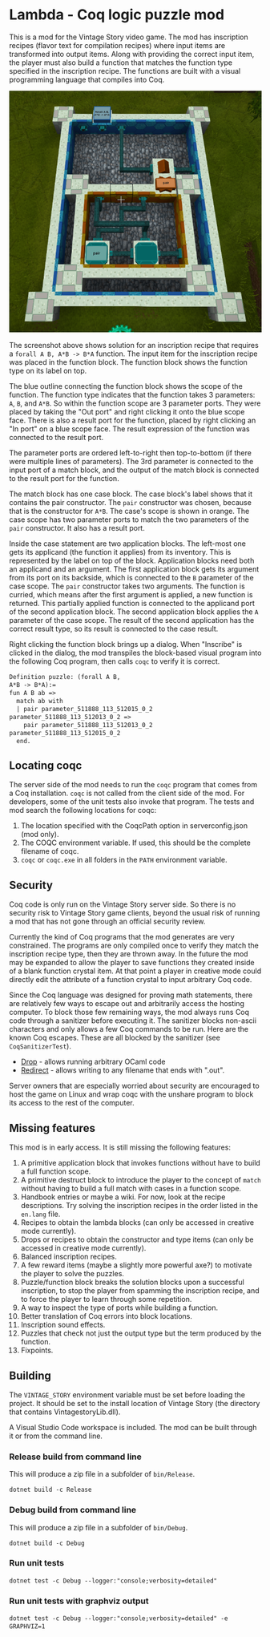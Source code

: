 # Lambda - Coq logic puzzle mod

This is a mod for the Vintage Story video game. The mod has inscription recipes
(flavor text for compilation recipes) where input items are transformed into
output items. Along with providing the correct input item, the player must also
build a function that matches the function type specified in the inscription
recipe. The functions are built with a visual programming language that
compiles into Coq.

![Swap and solution](swap-and-solution.png)

The screenshot above shows solution for an inscription recipe that requires a
`forall A B, A*B -> B*A` function. The input item for the inscription recipe
was placed in the function block. The function block shows the function type on
its label on top.

The blue outline connecting the function block shows the scope of the function.
The function type indicates that the function takes 3 parameters: `A`, `B`, and
`A*B`. So within the function scope are 3 parameter ports. They were placed by
taking the "Out port" and right clicking it onto the blue scope face. There is
also a result port for the function, placed by right clicking an "In port" on a
blue scope face. The result expression of the function was connected to the
result port.

The parameter ports are ordered left-to-right then top-to-bottom (if there were
multiple lines of parameters). The 3rd parameter is connected to the input port
of a match block, and the output of the match block is connected to the result
port for the function.

The match block has one case block. The case block's label shows that it
contains the pair constructor. The `pair` constructor was chosen, because that
is the constructor for `A*B`. The case's scope is shown in orange. The case
scope has two parameter ports to match the two parameters of the `pair`
constructor. It also has a result port.

Inside the case statement are two application blocks. The left-most one gets
its applicand (the function it applies) from its inventory. This is represented
by the label on top of the block. Application blocks need both an applicand and
an argument. The first application block gets its argument from its port on its
backside, which is connected to the `B` parameter of the case scope. The `pair`
constructor takes two arguments. The function is curried, which means after the
first argument is applied, a new function is returned. This partially applied
function is connected to the applicand port of the second application block.
The second application block applies the `A` parameter of the case scope. The
result of the second application has the correct result type, so its result is
connected to the case result.

Right clicking the function block brings up a dialog. When "Inscribe" is
clicked in the dialog, the mod transpiles the block-based visual program into
the following Coq program, then calls `coqc` to verify it is correct.
```
Definition puzzle: (forall A B,
A*B -> B*A):=
fun A B ab =>
  match ab with
  | pair parameter_511888_113_512015_0_2 parameter_511888_113_512013_0_2 =>
    pair parameter_511888_113_512013_0_2 parameter_511888_113_512015_0_2
  end.
```

## Locating coqc

The server side of the mod needs to run the `coqc` program that comes from a
Coq installation. `coqc` is not called from the client side of the mod. For
developers, some of the unit tests also invoke that program. The tests and mod
search the following locations for coqc:
1. The location specified with the CoqcPath option in serverconfig.json (mod
   only).
2. The COQC environment variable. If used, this should be the complete filename
   of coqc.
3. `coqc` or `coqc.exe` in all folders in the `PATH` environment variable.

## Security

Coq code is only run on the Vintage Story server side. So there is no security
risk to Vintage Story game clients, beyond the usual risk of running a mod that
has not gone through an official security review.

Currently the kind of Coq programs that the mod generates are very constrained.
The programs are only compiled once to verify they match the inscription recipe
type, then they are thrown away. In the future the mod may be expanded to allow
the player to save functions they created inside of a blank function crystal
item. At that point a player in creative mode could directly edit the attribute
of a function crystal to input arbitrary Coq code.

Since the Coq language was designed for proving math statements, there are
relatively few ways to escape out and arbitrarily access the hosting computer.
To block those few remaining ways, the mod always runs Coq code through a
sanitizer before executing it. The sanitizer blocks non-ascii characters and
only allows a few Coq commands to be run. Here are the known Coq escapes. These
are all blocked by the sanitizer (see `CoqSanitizerTest`).
* [Drop](https://coq.inria.fr/doc/V8.19.0/refman/proof-engine/vernacular-commands.html?highlight=drop#coq:cmd.Drop) - allows running arbitrary OCaml code
* [Redirect](https://coq.inria.fr/doc/V8.19.0/refman/proof-engine/vernacular-commands.html?highlight=drop#coq:cmd.Drop) - allows writing to any filename that ends with ".out".

Server owners that are especially worried about security are encouraged to host
the game on Linux and wrap coqc with the unshare program to block its access to
the rest of the computer.

## Missing features

This mod is in early access. It is still missing the following features:
1. A primitive application block that invokes functions without have to build a full function scope.
2. A primitive destruct block to introduce the player to the concept of `match` without having to build a full match with cases in a function scope.
3. Handbook entries or maybe a wiki. For now, look at the recipe descriptions. Try solving the inscription recipes in the order listed in the `en.lang` file.
4. Recipes to obtain the lambda blocks (can only be accessed in creative mode currently).
5. Drops or recipes to obtain the constructor and type items (can only be accessed in creative mode currently).
6. Balanced inscription recipes.
7. A few reward items (maybe a slightly more powerful axe?) to motivate the player to solve the puzzles.
8. Puzzle/function block breaks the solution blocks upon a successful inscription, to stop the player from spamming the inscription recipe, and to force the player to learn through some repetition.
9. A way to inspect the type of ports while building a function.
10. Better translation of Coq errors into block locations.
11. Inscription sound effects.
12. Puzzles that check not just the output type but the term produced by the function.
13. Fixpoints.

## Building

The `VINTAGE_STORY` environment variable must be set before loading the
project. It should be set to the install location of Vintage Story (the
directory that contains VintagestoryLib.dll).

A Visual Studio Code workspace is included. The mod can be built through it or
from the command line.

### Release build from command line

This will produce a zip file in a subfolder of `bin/Release`.
```
dotnet build -c Release
```

### Debug build from command line

This will produce a zip file in a subfolder of `bin/Debug`.
```
dotnet build -c Debug
```

### Run unit tests

```
dotnet test -c Debug --logger:"console;verbosity=detailed"
```

### Run unit tests with graphviz output

```
dotnet test -c Debug --logger:"console;verbosity=detailed" -e GRAPHVIZ=1
```
